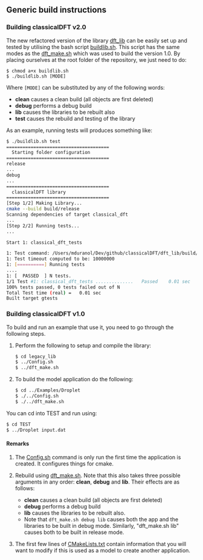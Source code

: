 ## Generic build instructions

### Building classicalDFT v2.0

The new refactored version of the library [dft_lib](../../dft_lib/) can be easily set up and tested by utilising the bash script [buildlib.sh](../../buildlib.sh). This script has the same modes as the [dft_make.sh](../../dft_make.sh) which was used to build the version 1.0. By placing ourselves at the root folder of the repository, we just need to do:

```
$ chmod a+x buildlib.sh
$ ./buildlib.sh [MODE]
```

Where `[MODE]` can be substituted by any of the following words:

* **clean** causes a clean build (all objects are first deleted)
* **debug** performs a debug build
* **lib** causes the libraries to be rebuilt also
* **test** causes the rebuild and testing of the library

As an example, running tests will produces something like:

```bash
$ ./buildlib.sh test
======================================
  Starting folder configuration
======================================
release
...
debug
...
======================================
  classicalDFT library
======================================
[Step 1/2] Making Library...
cmake --build build/release
Scanning dependencies of target classical_dft
...
[Step 2/2] Running tests...
...

Start 1: classical_dft_tests

1: Test command: /Users/mduranol/Dev/github/classicalDFT/dft_lib/build/release/tests/classical_dft_tests
1: Test timeout computed to be: 10000000
1: [==========] Running tests
....
1: [  PASSED  ] N tests.
1/1 Test #1: classical_dft_tests ..............   Passed    0.01 sec
100% tests passed, 0 tests failed out of N
Total Test time (real) =   0.01 sec
Built target gtests
```

### Building classicalDFT v1.0

To build and run an example that use it, you need to go through the following steps.

1. Perform the following to setup and compile the library:

   ```bash
   $ cd legacy_lib
   $ ../Config.sh
   $ ../dft_make.sh
   ```

2. To build the model application do the following:

   ```bash
   $ cd ../Examples/Droplet
   $ ./../Config.sh
   $ ./../dft_make.sh
   ```

You can cd into TEST and run using:

```bash
$ cd TEST
$ ../Droplet input.dat
```

#### Remarks

1. The [Config.sh](../../config.sh) command is only run the first time the application is created. It configures things for cmake.
2. Rebuild using [dft_make.sh](../../dft_make.sh). Note that this also takes three possible arguments in any order: **clean**, **debug** and **lib**. Their effects are as follows:
   * **clean** causes a clean build (all objects are first deleted)
   * **debug** performs a debug build
   * **lib** causes the libraries to be rebuilt also.
   * Note that `dft_make.sh debug lib` causes both the app and the libraries to be built in debug mode. Similarly, "dft_make.sh lib" causes both to be built in release mode.

3. The first few lines of [CMakeLists.txt](../../legacy_lib/CMakeLists.txt) contain information that you will want to modify if this is used as a model to create another application.
